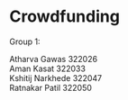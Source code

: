# Crowdfunding
Group 1:

Atharva Gawas 322026\
Aman Kasat 322033\
Kshitij Narkhede 322047\
Ratnakar Patil 322050
